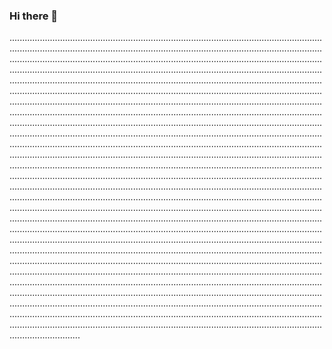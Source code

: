 ### Hi there 👋

............................................................................................................................................................................................................................................................................................................................................................................................................................................................................................................................................................................................................................................................................................................................................................................................................................................................................................................................................................................................................................................................................................................................................................................................................................................................................................................................................................................................................................................................................................................................................................................................................................................................................................................................................................................................................................................................................................................................................................................................................................................................................................................................................................................................................................................................................................................................................................................................................................................................................................................................................................................................................................................................................................................................................................................................................................................................................................................................................................................................................................................................................................................................................................................................................................................................................................................................................................................................................................................................................................................................................................................................................................................